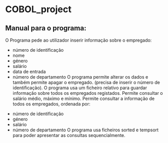 # COBOL_project

## Manual para o programa:

O Programa pede ao utilizador inserir informação sobre o empregado:
* número de identificação
* nome
* género
* salário
* data de entrada
* número de departamento
O programa permite alterar os dados e também permite apagar o empregado.
 (precisa de inserir o número de identificação).
O programa usa um ficheiro relativo para guardar informação sobre todos os empregados registados.
Permite consultar o salário médio, máximo e mínimo.
Permite consultar a informação de todos os empregados, ordenada por:
- número de identificação
- género
- salário
- número de departamento
O programa usa ficheiros sorted e tempsort  para poder apresentar as consultas sequencialmente.
